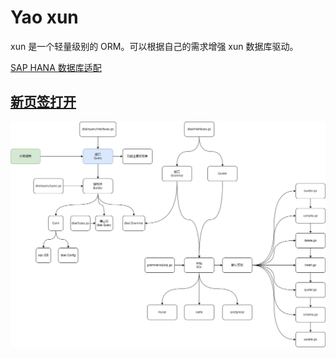 # Yao xun

xun 是一个轻量级别的 ORM。可以根据自己的需求增强 xun 数据库驱动。

[SAP HANA 数据库适配](https://github.com/wwsheng009/xun/tree/main/grammar/saphdb)

## <a href="./png/yao_database-database_xun.drawio.png" target="_blank">新页签打开</a>

![](./png/yao_database-database_xun.drawio.png)
